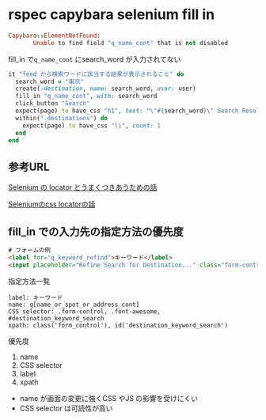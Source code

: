 # rspec capybara selenium fill in

```Ruby
Capybara::ElementNotFound:
       Unable to find field "q_name_cont" that is not disabled
```

fill_in で`q_name_cont` にsearch_word が入力されてない

```Ruby
it "feed から検索ワードに該当する結果が表示されること" do
  search_word = "東京"
  create(:destination, name: search_word, user: user)
  fill_in "q_name_cont", with: search_word
  click_button "Search"
  expect(page).to have_css "h1", text: "\"#{search_word}\" Search Results : 1"
  within(".destinations") do
    expect(page).to have_css "li", count: 1
  end
end
```

## 参考URL

[Selenium の locator とうまくつきあうための話](https://qiita.com/okitan/items/cdf8809405821e057609)

[Seleniumのcss locatorの話](https://qiita.com/okitan/items/eb8f8e253d0811777215)

## fill_in での入力先の指定方法の優先度

```HTML
# フォームの例
<label for="q_keyword_refind">キーワード</label>
<input placeholder="Refine Search for Destination..." class="form-control font-awesome" id="destination_keyword_search" type="search" name="q[name_or_spot_or_address_cont]" />
```

指定方法一覧

```text
label: キーワード
name: q[name_or_spot_or_address_cont]
CSS selector: .form-control, .font-awesome, #destination_keyword_search
xpath: class('form_control'), id('destination_keyword_search')
```

優先度

1. name
2. CSS selector
3. label
4. xpath

* name が画面の変更に強くCSS やJS の影響を受けにくい
* CSS selector は可読性が高い

